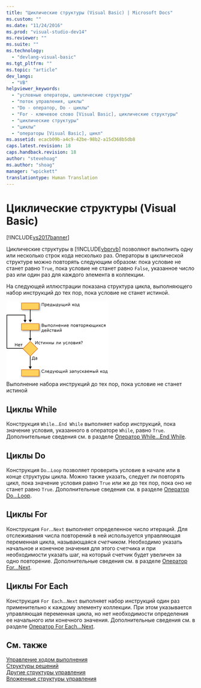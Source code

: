 ```yaml
---
title: "Циклические структуры (Visual Basic) | Microsoft Docs"
ms.custom: ""
ms.date: "11/24/2016"
ms.prod: "visual-studio-dev14"
ms.reviewer: ""
ms.suite: ""
ms.technology: 
  - "devlang-visual-basic"
ms.tgt_pltfrm: ""
ms.topic: "article"
dev_langs: 
  - "VB"
helpviewer_keywords: 
  - "условные операторы, циклические структуры"
  - "поток управления, циклы"
  - "Do - оператор, Do - циклы"
  - "For - ключевое слово [Visual Basic], циклические структуры"
  - "циклические структуры"
  - "циклы"
  - "операторы [Visual Basic], цикл"
ms.assetid: ecacb09b-a4c9-42be-98b2-a15d368b5db8
caps.latest.revision: 18
caps.handback.revision: 18
author: "stevehoag"
ms.author: "shoag"
manager: "wpickett"
translationtype: Human Translation
---
```

# Циклические структуры (Visual Basic)
[!INCLUDE[vs2017banner](../../../../csharp/includes/vs2017banner.md)]

Циклические структуры в [!INCLUDE[vbprvb](../../../../csharp/programming-guide/concepts/linq/includes/vbprvb_md.md)] позволяют выполнить одну или несколько строк кода несколько раз.  Операторы в циклической структуре можно повторять следующим образом: пока условие не станет равно `True`, пока условие не станет равно `False`, указанное число раз или один раз для каждого элемента в коллекции.  
  
 На следующей иллюстрации показана структура цикла, выполняющего набор инструкций до тех пор, пока условие не станет истиной.  
  
 ![Таблица потока цикла “Do...Until”](../../../../visual-basic/programming-guide/language-features/control-flow/media/dountilloop.gif "DoUntilLoop")  
Выполнение набора инструкций до тех пор, пока условие не станет истиной  
  
## Циклы While  
 Конструкция `While`...`End While` выполняет набор инструкций, пока значение условия, указанного в операторе `While`, равно `True`.  Дополнительные сведения см. в разделе [Оператор While...End While](../../../../visual-basic/language-reference/statements/while-end-while-statement.md).  
  
## Циклы Do  
 Конструкция `Do`...`Loop` позволяет проверить условие в начале или в конце структуры цикла.  Можно также указать, следует ли повторять цикл, пока значение условия равно `True` или же до тех пор, пока оно не станет равно `True`.  Дополнительные сведения см. в разделе [Оператор Do...Loop](../../../../visual-basic/language-reference/statements/do-loop-statement.md).  
  
## Циклы For  
 Конструкция `For`...`Next` выполняет определенное число итераций.  Для отслеживания числа повторений в ней используется управляющая переменная цикла, называющаяся *счетчиком*.  Необходимо указать начальное и конечное значения для этого счетчика и при необходимости указать шаг, на который счетчик будет увеличен за одно повторение.  Дополнительные сведения см. в разделе [Оператор For...Next](../../../../visual-basic/language-reference/statements/for-next-statement.md).  
  
## Циклы For Each  
 Конструкция `For Each`...`Next` выполняет набор инструкций один раз применительно к каждому элементу коллекции.  При этом указывается управляющая переменная цикла, но нет необходимости определения ее начального или конечного значения.  Дополнительные сведения см. в разделе [Оператор For Each...Next](../../../../visual-basic/language-reference/statements/for-each-next-statement.md).  
  
## См. также  
 [Управление ходом выполнения](../../../../visual-basic/programming-guide/language-features/control-flow/index.md)   
 [Структуры решений](../../../../visual-basic/programming-guide/language-features/control-flow/decision-structures.md)   
 [Другие структуры управления](../../../../visual-basic/programming-guide/language-features/control-flow/other-control-structures.md)   
 [Вложенные структуры управления](../../../../visual-basic/programming-guide/language-features/control-flow/nested-control-structures.md)